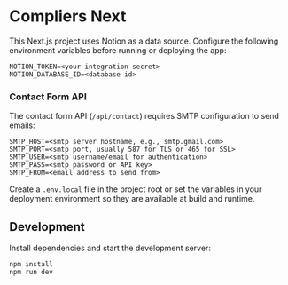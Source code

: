 # Compliers Next

This Next.js project uses Notion as a data source. Configure the following environment variables before running or deploying the app:

```
NOTION_TOKEN=<your integration secret>
NOTION_DATABASE_ID=<database id>
```

### Contact Form API

The contact form API (`/api/contact`) requires SMTP configuration to send emails:

```
SMTP_HOST=<smtp server hostname, e.g., smtp.gmail.com>
SMTP_PORT=<smtp port, usually 587 for TLS or 465 for SSL>
SMTP_USER=<smtp username/email for authentication>
SMTP_PASS=<smtp password or API key>
SMTP_FROM=<email address to send from>
```

Create a `.env.local` file in the project root or set the variables in your deployment environment so they are available at build and runtime.

## Development

Install dependencies and start the development server:

```
npm install
npm run dev
```
